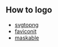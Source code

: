 ## How to logo
- [svgtopng](https://svgtopng.com/)
- [faviconit](http://faviconit.com/en)
- [maskable](https://maskable.app/editor)

